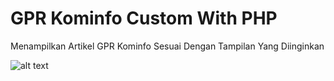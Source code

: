# GPR Kominfo Custom With PHP
Menampilkan Artikel GPR Kominfo Sesuai Dengan Tampilan Yang Diinginkan

![alt text](https://i.imgur.com/MMDIBsg.jpg)
